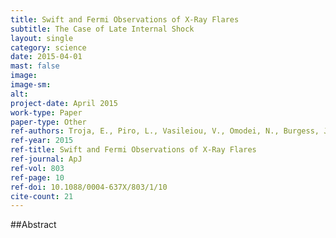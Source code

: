 ```yaml
---
title: Swift and Fermi Observations of X-Ray Flares 
subtitle: The Case of Late Internal Shock
layout: single
category: science
date: 2015-04-01
mast: false
image: 
image-sm: 
alt: 
project-date: April 2015
work-type: Paper
paper-type: Other
ref-authors: Troja, E., Piro, L., Vasileiou, V., Omodei, N., Burgess, J.M., et al.
ref-year: 2015
ref-title: Swift and Fermi Observations of X-Ray Flares
ref-journal: ApJ
ref-vol: 803
ref-page: 10
ref-doi: 10.1088/0004-637X/803/1/10
cite-count: 21
---
```



##Abstract
